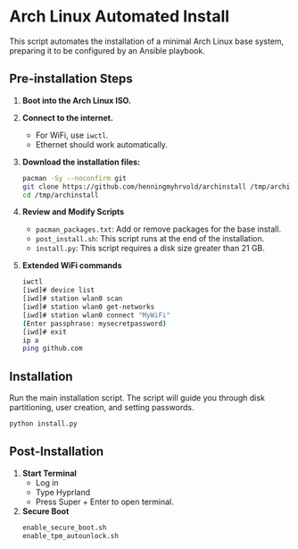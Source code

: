# Arch Linux Automated Install

This script automates the installation of a minimal Arch Linux base system, preparing it to be configured by an Ansible playbook.

## Pre-installation Steps

1.  **Boot into the Arch Linux ISO.**
2.  **Connect to the internet.**
    * For WiFi, use `iwctl`.
    * Ethernet should work automatically.
3.  **Download the installation files:**
    ```bash
    pacman -Sy --noconfirm git
    git clone https://github.com/henningmyhrvold/archinstall /tmp/archinstall
    cd /tmp/archinstall
    ```
4.  **Review and Modify Scripts**
    * `pacman_packages.txt`: Add or remove packages for the base install.
    * `post_install.sh`: This script runs at the end of the installation.
    * `install.py`: This script requires a disk size greater than 21 GB.

5.  **Extended WiFi commands**
    ```bash
    iwctl
    [iwd]# device list
    [iwd]# station wlan0 scan
    [iwd]# station wlan0 get-networks
    [iwd]# station wlan0 connect "MyWiFi"
    (Enter passphrase: mysecretpassword)
    [iwd]# exit
    ip a
    ping github.com
    ```

## Installation

Run the main installation script. The script will guide you through disk partitioning, user creation, and setting passwords.

```bash
python install.py
```

## Post-Installation
1. **Start Terminal**
    * Log in 
    * Type Hyprland
    * Press Super + Enter to open terminal.
2.  **Secure Boot**
    ```bash
    enable_secure_boot.sh
    enable_tpm_autounlock.sh
    ```
